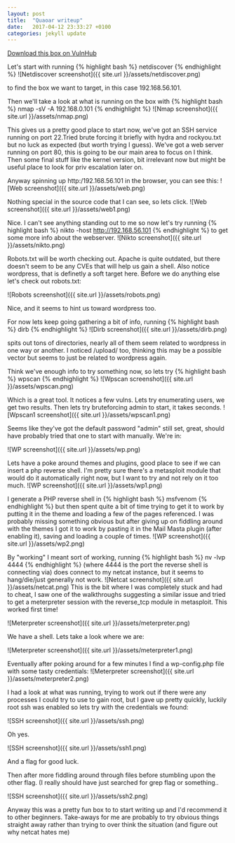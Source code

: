 ```yaml
---
layout: post
title:  "Quaoar writeup"
date:   2017-04-12 23:33:27 +0100
categories: jekyll update
---
```


[Download this box on VulnHub](https://www.vulnhub.com/entry/hackfest2016-quaoar,180/)



Let's start with running {% highlight bash %}
netdiscover 
{% endhighlight %}
![Netdiscover screenshot]({{ site.url }}/assets/netdiscover.png)

to find the box we want to target, in this case 192.168.56.101.

Then we'll take a look at what is running on the box with 
{% highlight bash %}
nmap -sV -A 192.168.0.101 
{% endhighlight %}
![Nmap screenshot]({{ site.url }}/assets/nmap.png)

This gives us a pretty good place to start now, we've got an SSH service running on port 22.Tried brute forcing it briefly with hydra and rockyou.txt but no luck as expected (but worth trying I guess).
We've got a web server running on port 80, this is going to be our main area to focus on I think.
Then some final stuff like the kernel version, bit irrelevant now but might be useful place to look for priv escalation later on.

Anyway spinning up http:/192.168.56.101 in the browser, you can see this:
![Web screenshot]({{ site.url }}/assets/web.png)

Nothing special in the source code that I can see, so lets click.
![Web screenshot]({{ site.url }}/assets/web1.png)

Nice. I can't see anything standing out to me so now let's try running 
{% highlight bash %}
nikto -host http://192.168.56.101
{% endhighlight %}
to get some more info about the webserver. 
![Nikto screenshot]({{ site.url }}/assets/nikto.png)

Robots.txt will be worth checking out. Apache is quite outdated, but there doesn't seem to be any CVEs that will help us gain a shell. Also notice wordpress, that is definetly a soft target here.
Before we do anything else let's check out robots.txt:

![Robots screenshot]({{ site.url }}/assets/robots.png)

Nice, and it seems to hint us toward wordpress too.

For now lets keep going gathering a bit of info, running
{% highlight bash %}
dirb 
{% endhighlight %}
![Dirb screenshot]({{ site.url }}/assets/dirb.png)

spits out tons of directories, nearly all of them seem related to wordpress in one way or another. I noticed /upload/ too, thinking this may be a possible vector but seems to just be related to wordpress again.

Think we've enough info to try something now, so lets try
{% highlight bash %}
wpscan 
{% endhighlight %}
![Wpscan screenshot]({{ site.url }}/assets/wpscan.png)

Which is a great tool. It notices a few vulns. Lets try enumerating users, we get two results. Then lets try bruteforcing admin to start, it  takes seconds.
![Wpscan1 screenshot]({{ site.url }}/assets/wpscan1.png)

Seems like they've got the default password "admin" still set, great, should have probably tried that one to start with manually. We're in:

![WP screenshot]({{ site.url }}/assets/wp.png)

Lets have a poke around themes and plugins, good place to see if we can insert a php reverse shell. I'm pretty sure there's a metasploit module that would do it automatically right now, but I want to try and not rely on it too much.
![WP screenshot]({{ site.url }}/assets/wp1.png)

I generate a PHP reverse shell in 
{% highlight bash %}
msfvenom 
{% endhighlight %}
but then spent quite a bit of time trying to get it to work by putting it in the theme and loading a few of the pages referenced. I was probably missing something obvious but after giving up on fiddling around with the themes I got it to work by pasting it in the Mail Masta plugin (after enabling it), saving and loading a couple of times.
![WP screenshot]({{ site.url }}/assets/wp2.png)

By "working" I meant sort of working, running 
{% highlight bash %}
nv -lvp 4444 
{% endhighlight %} (where 4444 is the port the reverse shell is connecting via) does connect to my netcat instance, but it seems to hang/die/just generally not work.
![Netcat screenshot]({{ site.url }}/assets/netcat.png)
 This is the bit where I was completely stuck and had to cheat, I saw one of the walkthroughs suggesting a similar issue and tried to get a meterpreter 
session with the reverse_tcp module in metasploit. This worked first time!

![Meterpreter screenshot]({{ site.url }}/assets/meterpreter.png)

We have a shell. 
Lets take a look where we are:

![Meterpreter screenshot]({{ site.url }}/assets/meterpreter1.png)

Eventually after poking around for a few minutes I find a wp-config.php file with some tasty credentials:
![Meterpreter screenshot]({{ site.url }}/assets/meterpreter2.png)

I had a look at what was running, trying to work out if there were any processes I could try to use to gain root, but I gave up pretty quickly, luckily root ssh was enabled so lets try with the credentials we found:

![SSH screenshot]({{ site.url }}/assets/ssh.png)

Oh yes.

![SSH screenshot]({{ site.url }}/assets/ssh1.png)

And a flag for good luck.

Then after more fiddling around through files before stumbling upon the other flag. (I really should have just searched for grep flag or something..

![SSH screenshot]({{ site.url }}/assets/ssh2.png)

Anyway this was a pretty fun box to to start writing up and I'd recommend it to other beginners. Take-aways for me are probably to try obvious things straight away rather than trying to over think the situation (and figure out why netcat hates me)

